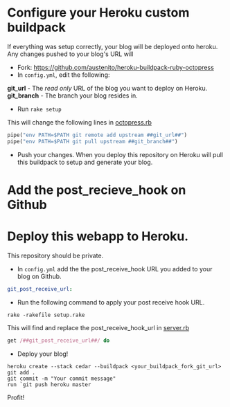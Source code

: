 # Configure your Heroku custom buildpack

If everything was setup correctly, your blog will be deployed onto heroku. Any changes pushed to your blog's URL will 

* Fork: https://github.com/austenito/heroku-buildpack-ruby-octopress
* In `config.yml`, edit the following:

**git_url** - The *read only* URL of the blog you want to deploy on Heroku.
**git_branch** - The branch your blog resides in.

* Run `rake setup`

This will change the following lines in [octopress.rb](https://github.com/austenito/heroku-buildpack-ruby-octopress/blob/master/lib/language_pack/octopress.rb)

```ruby
pipe("env PATH=$PATH git remote add upstream ##git_url##")
pipe("env PATH=$PATH git pull upstream ##git_branch##")
```

* Push your changes. When you deploy this repository on Heroku will pull this buildpack to setup and generate your blog.

# Add the post_recieve_hook on Github


# Deploy this webapp to Heroku.

This repository should be private.

* In `config.yml` add the the post_receive_hook URL you added to your blog on Github.

```yaml
git_post_receive_url: 
```

* Run the following command to apply your post receive hook URL.

```
rake -rakefile setup.rake
```

This will find and replace the post_receive_hook_url in [server.rb](https://github.com/austenito/octopress-heroku-autodeploy/blob/master/server.rb)

```ruby
get /##git_post_receive_url##/ do
```

* Deploy your blog!

```
heroku create --stack cedar --buildpack <your_buildpack_fork_git_url> 
git add .
git commit -m "Your commit message"
run `git push heroku master
```

Profit!


